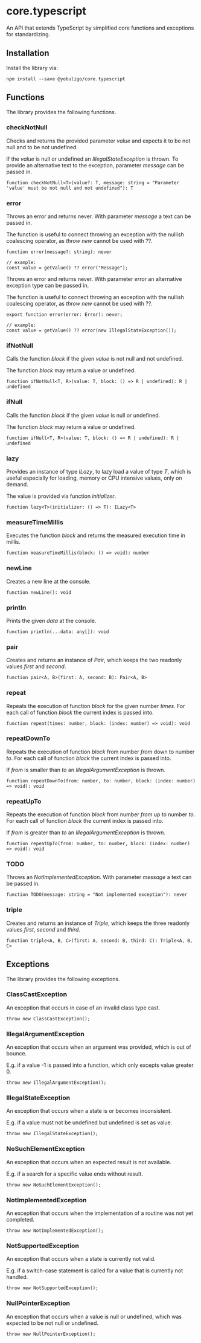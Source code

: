 # core.typescript
An API that extends TypeScript by simplified core functions and exceptions for standardizing.

## Installation
Install the library via:
```
npm install --save @yobuligo/core.typescript
```

## Functions
The library provides the following functions.

### checkNotNull
 Checks and returns the provided parameter *value* and expects it to be not null and to be not undefined.

 If the *value* is null or undefined an *IllegalStateException* is thrown.
 To provide an alternative text to the exception, parameter *message* can be passed in.
```
function checkNotNull<T>(value?: T, message: string = "Parameter 'value' must be not null and not undefined"): T
```

### error
Throws an error and returns never. With parameter *message* a text can be passed in.

The function is useful to connect throwing an exception with the nullish coalescing operator, as *throw new* cannot be used with ??.
```
function error(message?: string): never

// example:
const value = getValue() ?? error("Message");
```

Throws an error and returns never. With parameter *error* an alternative exception type can be passed in.

The function is useful to connect throwing an exception with the nullish coalescing operator, as *throw new* cannot be used with ??.
```
export function error(error: Error): never;

// example:
const value = getValue() ?? error(new IllegalStateException());
```

### ifNotNull
Calls the function *block* if the given *value* is not null and not undefined.

The function *block* may return a value or undefined.
```
function ifNotNull<T, R>(value: T, block: () => R | undefined): R | undefined
```

### ifNull
Calls the function *block* if the given *value* is null or undefined.

The function *block* may return a value or undefined.
```
function ifNull<T, R>(value: T, block: () => R | undefined): R | undefined
```

### lazy
Provides an instance of type *ILazy*, to lazy load a value of type *T*, which is useful especially for loading, memory or CPU intensive values, only on demand.

The value is provided via function *initializer*.
```
function lazy<T>(initializer: () => T): ILazy<T>
```

### measureTimeMillis
Executes the function *block* and returns the measured execution time in millis.
```
function measureTimeMillis(block: () => void): number
```

### newLine
Creates a new line at the console.
```
function newLine(): void
```

### println
Prints the given *data* at the console.
```
function println(...data: any[]): void
```

### pair
Creates and returns an instance of *Pair*, which keeps the two readonly values *first* and *second*.
```
function pair<A, B>(first: A, second: B): Pair<A, B>
```

### repeat
Repeats the execution of function *block* for the given number *times*. For each call of function *block* the current index is passed into.
```
function repeat(times: number, block: (index: number) => void): void
```

### repeatDownTo
Repeats the execution of function *block* from number *from* down to number *to*.
For each call of function *block* the current index is passed into.

If *from* is smaller than *to* an *IllegalArgumentException* is thrown.
```
function repeatDownTo(from: number, to: number, block: (index: number) => void): void
```

### repeatUpTo
Repeats the execution of function *block* from number *from* up to number *to*.
For each call of function *block* the current index is passed into.

If *from* is greater than *to* an *IllegalArgumentException* is thrown.
```
function repeatUpTo(from: number, to: number, block: (index: number) => void): void
```

### TODO
Throws an *NotImplementedException*. With parameter *message* a text can be passed in.
```
function TODO(message: string = "Not implemented exception"): never
```

### triple
Creates and returns an instance of *Triple*, which keeps the three readonly values *first*, *second* and *third*.
```
function triple<A, B, C>(first: A, second: B, third: C): Triple<A, B, C>
```

## Exceptions
The library provides the following exceptions.

### ClassCastException
An exception that occurs in case of an invalid class type cast.
```
throw new ClassCastException();
```

### IllegalArgumentException
An exception that occurs when an argument was provided, which is out of bounce.

E.g. if a value -1 is passed into a function, which only excepts value greater 0.
```
throw new IllegalArgumentException();
```
 
### IllegalStateException
An exception that occurs when a state is or becomes inconsistent.

E.g. if a value must not be undefined but undefined is set as value.
```
throw new IllegalStateException();
```

### NoSuchElementException
An exception that occurs when an expected result is not available.

E.g. if a search for a specific value ends without result.
```
throw new NoSuchElementException();
```

### NotImplementedException
An exception that occurs when the implementation of a routine was not yet completed.
```
throw new NotImplementedException();
```

### NotSupportedException
An exception that occurs when a state is currently not valid.

E.g. if a switch-case statement is called for a value that is currently not handled.
```
throw new NotSupportedException();
```

### NullPointerException
An exception that occurs when a value is null or undefined, which was expected to be not null or undefined.
```
throw new NullPointerException();
```
